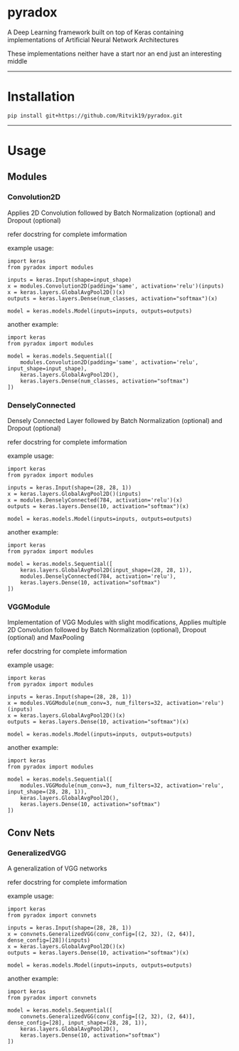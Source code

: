 # pyradox
A Deep Learning framework built on top of Keras containing implementations of Artificial Neural Network Architectures

These implementations neither have a start nor an end just an interesting middle
___
# Installation

    pip install git+https://github.com/Ritvik19/pyradox.git
___

# Usage

## Modules

### Convolution2D
Applies 2D Convolution followed by Batch Normalization (optional) and Dropout (optional)

refer docstring for complete imformation

example usage:

    import keras
    from pyradox import modules

    inputs = keras.Input(shape=input_shape)
    x = modules.Convolution2D(padding='same', activation='relu')(inputs)
    x = keras.layers.GlobalAvgPool2D()(x)
    outputs = keras.layers.Dense(num_classes, activation="softmax")(x)

    model = keras.models.Model(inputs=inputs, outputs=outputs) 

another example:

    import keras
    from pyradox import modules

    model = keras.models.Sequential([
        modules.Convolution2D(padding='same', activation='relu', input_shape=input_shape),
        keras.layers.GlobalAvgPool2D(),
        keras.layers.Dense(num_classes, activation="softmax")
    ])

### DenselyConnected
Densely Connected Layer followed by Batch Normalization (optional) and Dropout (optional)

refer docstring for complete imformation

example usage:

    import keras
    from pyradox import modules

    inputs = keras.Input(shape=(28, 28, 1))
    x = keras.layers.GlobalAvgPool2D()(inputs)
    x = modules.DenselyConnected(784, activation='relu')(x)
    outputs = keras.layers.Dense(10, activation="softmax")(x)

    model = keras.models.Model(inputs=inputs, outputs=outputs) 

another example:

    import keras
    from pyradox import modules

    model = keras.models.Sequential([
        keras.layers.GlobalAvgPool2D(input_shape=(28, 28, 1)),
        modules.DenselyConnected(784, activation='relu'),
        keras.layers.Dense(10, activation="softmax")
    ])

### VGGModule
Implementation of VGG Modules with slight modifications,
Applies multiple 2D Convolution followed by Batch Normalization (optional), Dropout (optional) and MaxPooling

refer docstring for complete imformation

example usage:

    import keras
    from pyradox import modules

    inputs = keras.Input(shape=(28, 28, 1))
    x = modules.VGGModule(num_conv=3, num_filters=32, activation='relu')(inputs)
    x = keras.layers.GlobalAvgPool2D()(x)
    outputs = keras.layers.Dense(10, activation="softmax")(x)

    model = keras.models.Model(inputs=inputs, outputs=outputs) 

another example:

    import keras
    from pyradox import modules

    model = keras.models.Sequential([
        modules.VGGModule(num_conv=3, num_filters=32, activation='relu', input_shape=(28, 28, 1)),
        keras.layers.GlobalAvgPool2D(),
        keras.layers.Dense(10, activation="softmax")
    ])

## Conv Nets

### GeneralizedVGG
A generalization of VGG networks

refer docstring for complete imformation

example usage:

    import keras
    from pyradox import convnets

    inputs = keras.Input(shape=(28, 28, 1))
    x = convnets.GeneralizedVGG(conv_config=[(2, 32), (2, 64)], dense_config=[28])(inputs)
    x = keras.layers.GlobalAvgPool2D()(x)
    outputs = keras.layers.Dense(10, activation="softmax")(x)

    model = keras.models.Model(inputs=inputs, outputs=outputs) 

another example:

    import keras
    from pyradox import convnets

    model = keras.models.Sequential([
        convnets.GeneralizedVGG(conv_config=[(2, 32), (2, 64)], dense_config=[28], input_shape=(28, 28, 1)),
        keras.layers.GlobalAvgPool2D(),
        keras.layers.Dense(10, activation="softmax")
    ])
